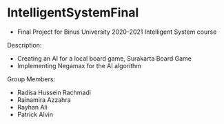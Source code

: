 # IntelligentSystemFinal

- Final Project for Binus University 2020-2021 Intelligent System course

Description:
- Creating an AI for a local board game, Surakarta Board Game
- Implementing Negamax for the AI algorithm

Group Members:
- Radisa Hussein Rachmadi
- Rainamira Azzahra
- Rayhan Ali
- Patrick Alvin

